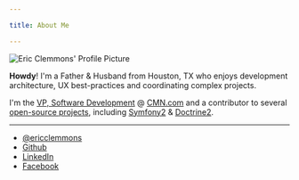 ```yaml
---

title: About Me

---
```


![Eric Clemmons' Profile Picture](http://www.gravatar.com/avatar/b6ffb4f3fe821e31f69923630dfdebc5.png?s=100)

**Howdy**!
I'm a Father & Husband from Houston, TX who enjoys development architecture,
UX best-practices and coordinating complex projects.

I'm the [VP, Software Development][in] @ [CMN.com][cmn] and a contributor to
several [open-source projects][gh], including [Symfony2][1] & [Doctrine2][2].

---

- [@ericclemmons][twitter]
- [Github][gh]
- [LinkedIn][in]
- [Facebook][fb]


[1]: github.com/symfony/symfony
[2]: https://github.com/doctrine/doctrine2

[in]: http://www.linkedin.com/in/ericclemmons "Eric Clemmons' LinkedIn Profile"
[cmn]: http://www.cmn.com/about-us/ "CMN Website"
[fb]: http://www.facebook.com/ericclemmons "Eric Clemmons' Facebook Profile"
[gh]: https://github.com/ericclemmons "Eric Clemmons' Github Profile"
[twitter]: http://www.twitter.com/ericclemmons "Eric Clemmons' Twitter"
